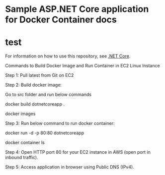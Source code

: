 # Sample ASP.NET Core application for Docker Container docs
# test

For information on how to use this repository, see [.NET Core](https://docs.microsoft.com/azure/devops/pipelines/languages/dotnet-core).

Commands to Build Docker Image and Run Container in EC2 Linux Instance


Step 1:
Pull latest from Git on EC2


Step 2: Build docker image:

Go to src folder and run below commands

docker build dotnetcoreapp .

docker images


Step 3: Run below command to run docker container:

docker run -d -p 80:80 dotnetcoreapp

docker container ls


Step 4: Open HTTP port 80 for your EC2 instance in AWS (open port in inbound traffic).


Step 5: Access application in browser using Public DNS (IPv4).



